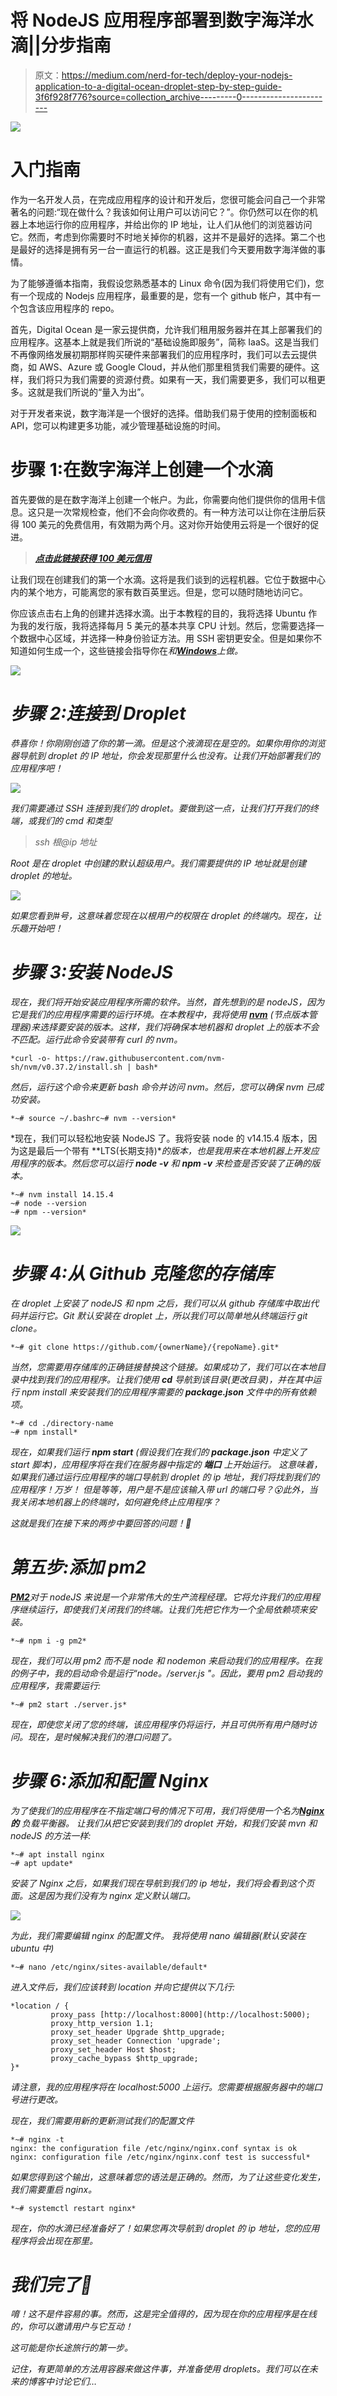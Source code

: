 # 将 NodeJS 应用程序部署到数字海洋水滴||分步指南

> 原文：<https://medium.com/nerd-for-tech/deploy-your-nodejs-application-to-a-digital-ocean-droplet-step-by-step-guide-3f6f928f776?source=collection_archive---------0----------------------->

![](img/f177a1ceb4e6ae8f1eb635e90fd34569.png)

# 入门指南

作为一名开发人员，在完成应用程序的设计和开发后，您很可能会问自己一个非常著名的问题:“现在做什么？我该如何让用户可以访问它？”。你仍然可以在你的机器上本地运行你的应用程序，并给出你的 IP 地址，让人们从他们的浏览器访问它。然而，考虑到你需要时不时地关掉你的机器，这并不是最好的选择。第二个也是最好的选择是拥有另一台一直运行的机器。这正是我们今天要用数字海洋做的事情。

为了能够遵循本指南，我假设您熟悉基本的 Linux 命令(因为我们将使用它们)，您有一个现成的 Nodejs 应用程序，最重要的是，您有一个 github 帐户，其中有一个包含该应用程序的 repo。

首先，Digital Ocean 是一家云提供商，允许我们租用服务器并在其上部署我们的应用程序。这基本上就是我们所说的“基础设施即服务”，简称 IaaS。这是当我们不再像网络发展初期那样购买硬件来部署我们的应用程序时，我们可以去云提供商，如 AWS、Azure 或 Google Cloud，并从他们那里租赁我们需要的硬件。这样，我们将只为我们需要的资源付费。如果有一天，我们需要更多，我们可以租更多。这就是我们所说的“量入为出”。

对于开发者来说，数字海洋是一个很好的选择。借助我们易于使用的控制面板和 API，您可以构建更多功能，减少管理基础设施的时间。

# 步骤 1:在数字海洋上创建一个水滴

首先要做的是在数字海洋上创建一个帐户。为此，你需要向他们提供你的信用卡信息。这只是一次常规检查，他们不会向你收费的。有一种方法可以让你在注册后获得 100 美元的免费信用，有效期为两个月。这对你开始使用云将是一个很好的促进。

> [***点击此链接获得 100 美元信用***](https://www.digitalocean.com/?refcode=155ccaa445c8&utm_campaign=Referral_Invite&utm_medium=Referral_Program&utm_source=CopyPaste)

让我们现在创建我们的第一个水滴。这将是我们谈到的远程机器。它位于数据中心内的某个地方，可能离您的家有数百英里远。但是，您可以随时随地访问它。

你应该点击右上角的创建并选择水滴。出于本教程的目的，我将选择 Ubuntu 作为我的发行版，我将选择每月 5 美元的基本共享 CPU 计划。然后，您需要选择一个数据中心区域，并选择一种身份验证方法。用 SSH 密钥更安全。但是如果你不知道如何生成一个，这些链接会指导你在[](https://www.digitalocean.com/community/tutorials/how-to-set-up-ssh-keys-on-ubuntu-20-04)**和*[***Windows***](https://phoenixnap.com/kb/generate-ssh-key-windows-10)*上做。**

*![](img/7e5db3e1b843d58f79b7759e5476e67a.png)*

# *步骤 2:连接到 Droplet*

*恭喜你！你刚刚创造了你的第一滴。但是这个液滴现在是空的。如果你用你的浏览器导航到 droplet 的 IP 地址，你会发现那里什么也没有。让我们开始部署我们的应用程序吧！*

*![](img/d72a0f8e0337db21cdc8f98529f14861.png)*

*我们需要通过 SSH 连接到我们的 droplet。要做到这一点，让我们打开我们的终端，或我们的 cmd 和类型*

> *ssh 根@ip 地址*

*Root 是在 droplet 中创建的默认超级用户。我们需要提供的 IP 地址就是创建 droplet 的地址。*

*![](img/e9807f621841712cf0b9cbec2e51a00a.png)*

*如果您看到#号，这意味着您现在以根用户的权限在 droplet 的终端内。现在，让乐趣开始吧！*

# *步骤 3:安装 NodeJS*

*现在，我们将开始安装应用程序所需的软件。当然，首先想到的是 nodeJS，因为它是我们的应用程序需要的运行环境。在本教程中，我将使用 [**nvm**](https://github.com/nvm-sh/nvm) (节点版本管理器)来选择要安装的版本。这样，我们将确保本地机器和 droplet 上的版本不会不匹配。运行此命令安装带有 curl 的 nvm。*

```
*curl -o- https://raw.githubusercontent.com/nvm-sh/nvm/v0.37.2/install.sh | bash*
```

*然后，运行这个命令来更新 bash 命令并访问 nvm。然后，您可以确保 nvm 已成功安装。*

```
*~# source ~/.bashrc~# nvm --version*
```

*现在，我们可以轻松地安装 NodeJS 了。我将安装 node 的 v14.15.4 版本，因为这是最后一个带有 **LTS(长期支持)**的版本，也是我用来在本地机器上开发应用程序的版本。然后您可以运行 **node -v** 和 **npm -v** 来检查是否安装了正确的版本。*

```
*~# nvm install 14.15.4
~# node --version
~# npm --version*
```

*![](img/50cf9cdc5c0bef0174c8a55e515a43b5.png)*

# *步骤 4:从 Github 克隆您的存储库*

*在 droplet 上安装了 nodeJS 和 npm 之后，我们可以从 github 存储库中取出代码并运行它。Git 默认安装在 droplet 上，所以我们可以简单地从终端运行 git clone。*

```
*~# git clone https://github.com/{ownerName}/{repoName}.git*
```

*当然，您需要用存储库的正确链接替换这个链接。如果成功了，我们可以在本地目录中找到我们的应用程序。让我们使用 ***cd*** 导航到该目录(更改目录)，并在其中运行 npm install 来安装我们的应用程序需要的 ***package.json*** 文件中的所有依赖项。*

```
*~# cd ./directory-name
~# npm install*
```

*现在，如果我们运行 ***npm start*** (假设我们在我们的 ***package.json*** 中定义了 start 脚本)，应用程序将在我们在服务器中指定的 ***端口*** 上开始运行。
这意味着，如果我们通过运行应用程序的端口导航到 droplet 的 ip 地址，我们将找到我们的应用程序！万岁！
但是等等，用户是不是应该输入带 url 的端口号？😮此外，当我关闭本地机器上的终端时，如何避免终止应用程序？*

*这就是我们在接下来的两步中要回答的问题！🚀*

# *第五步:添加 pm2*

*[***PM2***](https://pm2.keymetrics.io/)对于 nodeJS 来说是一个非常伟大的生产流程经理。它将允许我们的应用程序继续运行，即使我们关闭我们的终端。让我们先把它作为一个全局依赖项来安装。*

```
*~# npm i -g pm2*
```

*现在，我们可以用 pm2 而不是 node 和 nodemon 来启动我们的应用程序。在我的例子中，我的启动命令是运行“node。/server.js "。因此，要用 pm2 启动我的应用程序，我需要运行:*

```
*~# pm2 start ./server.js*
```

*现在，即使您关闭了您的终端，该应用程序仍将运行，并且可供所有用户随时访问。现在，是时候解决我们的港口问题了。*

# *步骤 6:添加和配置 Nginx*

*为了使我们的应用程序在不指定端口号的情况下可用，我们将使用一个名为[***Nginx***](https://www.nginx.com/)***的*** 负载平衡器。
让我们从把它安装到我们的 droplet 开始，和我们安装 mvn 和 nodeJS 的方法一样:*

```
*~# apt install nginx
~# apt update*
```

*安装了 Nginx 之后，如果我们现在导航到我们的 ip 地址，我们将会看到这个页面。这是因为我们没有为 nginx 定义默认端口。*

*![](img/1fec59b5cc906793d5bf31d16fbfb2ed.png)*

*为此，我们需要编辑 nginx 的配置文件。
我将使用 nano 编辑器(默认安装在 ubuntu 中)*

```
*~# nano /etc/nginx/sites-available/default*
```

*进入文件后，我们应该转到 location 并向它提供以下几行:*

```
*location / {
         proxy_pass [http://localhost:8000](http://localhost:5000);
         proxy_http_version 1.1;
         proxy_set_header Upgrade $http_upgrade;
         proxy_set_header Connection 'upgrade';
         proxy_set_header Host $host;
         proxy_cache_bypass $http_upgrade;
}*
```

*请注意，我的应用程序将在 localhost:5000 上运行。您需要根据服务器中的端口号进行更改。*

*现在，我们需要用新的更新测试我们的配置文件*

```
*~# nginx -t
nginx: the configuration file /etc/nginx/nginx.conf syntax is ok
nginx: configuration file /etc/nginx/nginx.conf test is successful*
```

*如果您得到这个输出，这意味着您的语法是正确的。然而，为了让这些变化发生，我们需要重启 nginx。*

```
*~# systemctl restart nginx*
```

*现在，你的水滴已经准备好了！如果您再次导航到 droplet 的 ip 地址，您的应用程序将会出现在那里。*

# *我们完了🎉*

*唷！这不是件容易的事。然而，这是完全值得的，因为现在你的应用程序是在线的，你可以邀请用户与它互动！*

*这可能是你长途旅行的第一步。*

*记住，有更简单的方法用容器来做这件事，并准备使用 droplets。我们可以在未来的博客中讨论它们…*